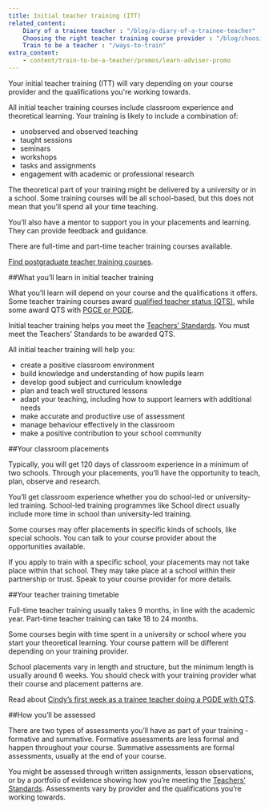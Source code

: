 ```yaml
---
title: Initial teacher training (ITT)
related_content:
    Diary of a trainee teacher : "/blog/a-diary-of-a-trainee-teacher"
    Choosing the right teacher training course provider : "/blog/choosing-the-right-teacher-training-course-provider"
    Train to be a teacher : "/ways-to-train"
extra_content:
    - content/train-to-be-a-teacher/promos/learn-adviser-promo
---
```


Your initial teacher training (ITT) will vary depending on your course provider and the qualifications you're working towards.

All initial teacher training courses include classroom experience and theoretical learning. Your training is likely to include a combination of:

* unobserved and observed teaching 
* taught sessions
* seminars
* workshops
* tasks and assignments
* engagement with academic or professional research

The theoretical part of your training might be delivered by a university or in a school. Some training courses will be all school-based, but this does not mean that you’ll spend all your time teaching.

You’ll also have a mentor to support you in your placements and learning. They can provide feedback and guidance.

There are full-time and part-time teacher training courses available.

[Find postgraduate teacher training courses](https://www.find-postgraduate-teacher-training.service.gov.uk/).

##What you’ll learn in initial teacher training

What you’ll learn will depend on your course and the qualifications it offers. Some teacher training courses award [qualified teacher status (QTS)](/what-is-qts), while some award QTS with [PGCE or PGDE](/what-is-a-pgce).

Initial teacher training helps you meet the [Teachers’ Standards](https://www.gov.uk/government/publications/teachers-standards). You must meet the Teachers’ Standards to be awarded QTS.

All initial teacher training will help you:

* create a positive classroom environment
* build knowledge and understanding of how pupils learn
* develop good subject and curriculum knowledge
* plan and teach well structured lessons
* adapt your teaching, including how to support learners with additional needs
* make accurate and productive use of assessment
* manage behaviour effectively in the classroom
* make a positive contribution to your school community

##Your classroom placements

Typically, you will get 120 days of classroom experience in a minimum of two schools. Through your placements, you’ll have the opportunity to teach, plan, observe and research.

You’ll get classroom experience whether you do school-led or university-led training. School-led training programmes like School direct usually include more time in school than university-led training.

Some courses may offer placements in specific kinds of schools, like special schools. You can talk to your course provider about the opportunities available.

If you apply to train with a specific school, your placements may not take place within that school. They may take place at a school within their partnership or trust. Speak to your course provider for more details.

##Your teacher training timetable

Full-time teacher training usually takes 9 months, in line with the academic year. Part-time teacher training can take 18 to 24 months.

Some courses begin with time spent in a university or school where you start your theoretical learning. Your course pattern will be different depending on your training provider.

School placements vary in length and structure, but the minimum length is usually around 6 weeks. You should check with your training provider what their course and placement patterns are.

Read about [Cindy’s first week as a trainee teacher doing a PGDE with QTS](/blog/my-first-week-as-a-trainee-teacher).

##How you’ll be assessed 

There are two types of assessments you’ll have as part of your training - formative and summative. Formative assessments are less formal and happen throughout your course. Summative assessments are formal assessments, usually at the end of your course.

You might be assessed through written assignments, lesson observations, or by a portfolio of evidence showing how you’re meeting the [Teachers’ Standards](https://www.gov.uk/government/publications/teachers-standards). Assessments vary by provider and the qualifications you’re working towards.
